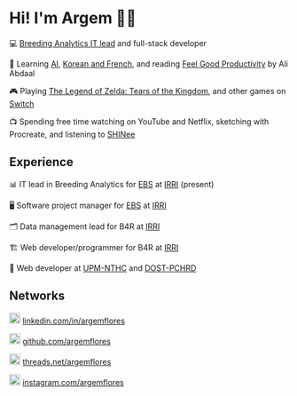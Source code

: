 # Hi! I'm Argem 🧑🏻

💻 [Breeding Analytics IT lead](https://www.linkedin.com/in/argemflores/) and full-stack developer

📖 Learning [AI](https://www.udemy.com/course/artificial-intelligence-az), [Korean and French](https://www.duolingo.com/learn), and reading [Feel Good Productivity](https://feelgoodproductivity.com/) by Ali Abdaal

🎮 Playing [The Legend of Zelda: Tears of the Kingdom](https://www.zelda.com/tears-of-the-kingdom/), and other games on [Switch](https://www.nintendo.com/store/games/#p=1&sort=df&f=corePlatforms&corePlatforms=Nintendo+Switch)

📺 Spending free time watching on YouTube and Netflix, sketching with Procreate, and listening to [SHINee](https://open.spotify.com/artist/2hRQKC0gqlZGPrmUKbcchR)

## Experience

📊 IT lead in Breeding Analytics for [EBS](https://ebs.excellenceinbreeding.org) at [IRRI](https://irri.org) (present)

🖥 Software project manager for [EBS](https://ebs.excellenceinbreeding.org) at [IRRI](https://irri.org)

🗂 Data management lead for B4R at [IRRI](https://irri.org)

🏗 Web developer/programmer for B4R at [IRRI](https://irri.org)

🏥 Web developer at [UPM-NTHC](https://nih.upm.edu.ph/institute/national-telehealth-center) and [DOST-PCHRD](https://pchrd.dost.gov.ph)

## Networks

[<img alt="argemflores | LinkedIn" width="20px" src="https://simpleicons.org/icons/linkedin.svg" />][LI] [linkedin.com/in/argemflores][LI]

[<img alt="argemflores | GitHub" width="20px" src="https://simpleicons.org/icons/github.svg" />][GH] [github.com/argemflores][GH]

[<img alt="argemflores | Threads" width="20px" src="https://simpleicons.org/icons/threads.svg" />][TH] [threads.net/argemflores][TH]

[<img alt="argemflores | Instagram" width="20px" src="https://simpleicons.org/icons/instagram.svg" />][IG] [instagram.com/argemflores][IG]

[LI]: https://linkedin.com/in/argemflores
[GH]: https://github.com/argemflores
[TH]: https://threads.net/argemflores
[IG]: https://instagram.com/argemflores

